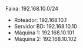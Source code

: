 Faixa: 192.168.10.0/24

- Roteador: 192.168.10.1
- Servidor BD: 192.168.10.10
- Máquina 1: 192.168.10.101
- Máquina 2: 192.168.10.102